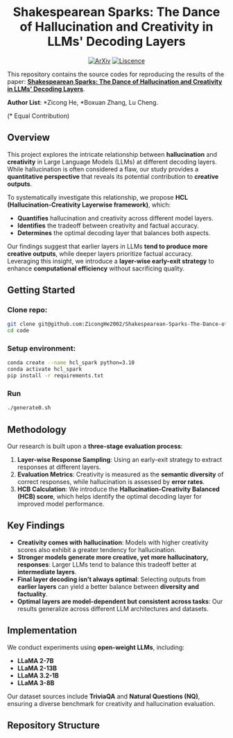 <h1 align='center'>
Shakespearean Sparks: The Dance of Hallucination and Creativity in LLMs' Decoding Layers
</h1>

<p align='center'>
<a href=""><img src="https://img.shields.io/badge/arXiv-2502.00000-b31b1b.svg" alt="ArXiv"></a> <a href="https://opensource.org/licenses/MIT"><img src="https://img.shields.io/badge/License-MIT-yellow.svg" alt="Liscence"></a>

</p>

This repository contains the source codes for reproducing the results of the paper: [**Shakespearean Sparks: The Dance of Hallucination and Creativity in LLMs' Decoding Layers**]().

**Author List**: *Zicong He, *Boxuan Zhang, Lu Cheng.

(* Equal Contribution)

## Overview
This project explores the intricate relationship between **hallucination** and **creativity** in Large Language Models (LLMs) at different decoding layers. While hallucination is often considered a flaw, our study provides a **quantitative perspective** that reveals its potential contribution to **creative outputs**.

To systematically investigate this relationship, we propose **HCL (Hallucination-Creativity Layerwise framework)**, which:
- **Quantifies** hallucination and creativity across different model layers.
- **Identifies** the tradeoff between creativity and factual accuracy.
- **Determines** the optimal decoding layer that balances both aspects.

Our findings suggest that earlier layers in LLMs **tend to produce more creative outputs**, while deeper layers prioritize factual accuracy. Leveraging this insight, we introduce a **layer-wise early-exit strategy** to enhance **computational efficiency** without sacrificing quality.

## Getting Started

### Clone repo:
```bash
git clone git@github.com:ZicongHe2002/Shakespearean-Sparks-The-Dance-of-Hallucination-and-Creativity-in-LLMs-Decoding-Layers.git
cd code

```

### Setup environment:
```bash
conda create --name hcl_spark python=3.10
conda activate hcl_spark
pip install -r requirements.txt
```

### Run
```bash
./generate0.sh
```
## Methodology
Our research is built upon a **three-stage evaluation process**:
1. **Layer-wise Response Sampling**: Using an early-exit strategy to extract responses at different layers.
2. **Evaluation Metrics**: Creativity is measured as the **semantic diversity** of correct responses, while hallucination is assessed by **error rates**.
3. **HCB Calculation**: We introduce the **Hallucination-Creativity Balanced (HCB) score**, which helps identify the optimal decoding layer for improved model performance.

## Key Findings
- **Creativity comes with hallucination**: Models with higher creativity scores also exhibit a greater tendency for hallucination.
- **Stronger models generate more creative, yet more hallucinatory, responses**: Larger LLMs tend to balance this tradeoff better at **intermediate layers**.
- **Final layer decoding isn’t always optimal**: Selecting outputs from **earlier layers** can yield a better balance between **diversity and factuality**.
- **Optimal layers are model-dependent but consistent across tasks**: Our results generalize across different LLM architectures and datasets.

## Implementation
We conduct experiments using **open-weight LLMs**, including:
- **LLaMA 2-7B**
- **LLaMA 2-13B**
- **LLaMA 3.2-1B**
- **LLaMA 3-8B**

Our dataset sources include **TriviaQA** and **Natural Questions (NQ)**, ensuring a diverse benchmark for creativity and hallucination evaluation.

## Repository Structure
